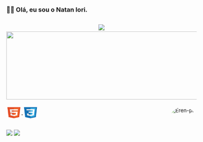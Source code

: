 ### 🧙‍♂️ Olá, eu sou o Natan Iori.
##

<div align="center">
  <a href="https://github.com/ransomware3">
  <img height="180em" src="https://github-readme-stats.vercel.app/api?username=ransomware3&show_icons=true&theme=merko&include_all_commits=true&count_private=true"/>
  <img height="180em" width="550em" src="https://github-readme-stats.vercel.app/api/top-langs/?username=ransomware3&layout=compact&langs_count=7&theme=merko"/>
</div>
 
<div style="display: inline_block"><br>
  <img align="center" alt="Natan-HTML" height="30" width="40" src="https://raw.githubusercontent.com/devicons/devicon/master/icons/html5/html5-original.svg">
  <img align="center" alt="Natan-CSS" height="30" width="40" src="https://raw.githubusercontent.com/devicons/devicon/master/icons/css3/css3-original.svg">
  <img align="right" alt="Eren-pic" height="150" style="border-radius:50px;" src="https://iphoneswallpapers.com/wp-content/uploads/2021/06/Anime-Boy-Masked.jpg">
</div>
  
  ##
  
<div>
  <a href="https://instagram.com/iori.natan_" target="_blank"><img src="https://img.shields.io/badge/-Instagram-%23E4405F?style=for-the-badge&logo=instagram&   logoColor=white" target="_blank"></a>
  <a href="" target="_blank"><img src="https://img.shields.io/badge/-LinkedIn-%230077B5?style=for-the-badge&logo=linkedin&logoColor=white" target="_blank"></a>
  
</div>
